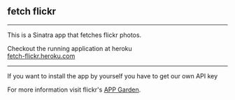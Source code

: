 ## fetch flickr
* * *
This is a Sinatra app that fetches flickr photos.  


Checkout the running application at heroku  
[fetch-flickr.heroku.com](https://fetch-flickr.heroku.com/)  
* * *
If you want to install the app by yourself you have to get our own API key  

For more information visit flickr's [APP Garden](http://www.flickr.com/services/api/).
